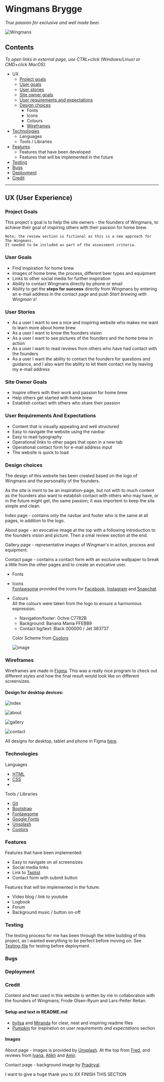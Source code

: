 # Wingmans Brygge #
_True passion for exclusive and well made beer._

![Wingmans](assets/images/multidevice_mockup.png)  


## Contents ## 
_To open links in external page, use CTRL+click (Windows/Linux) or CMD+click MacOS)._
* UX    
    * [Project goals](#project-goals)  
    * [User goals](#user-goals)  
    * [User stories](#user-stories)  
    * [Site owner goals](#site-owner-goals)  
    * [User requirements and expectations](#user-requirements-and-expectations)  
    * [Design choices](#design-choices)  
        * Fonts  
        * Icons  
        * Colours  
        * [Wireframes](#wireframes)
* [Technologies](#technologies)  
  * Languages  
  * Tools / Libraries 
* [Features](#features)  
    * Features that have been developed  
    * Features that will be implemented in the future  
* [Testing](#testing)  
* [Bugs](#bugs)  
* [Deployment](#deployment)  
* [Credit](#credit)  
---
## UX (User Experience) ##  
  
### Project Goals ###  
This project`s goal is to help the site owners - the founders of Wingmans, to achieve their goal of inspiring others with their passion for home brew.  
  
    
    Note; the review section is fictional as this is a new approach for The Wingmans.  
    It needed to be included as part of the assessment criteria.

### User Goals ###  
* Find inspiration for home brew  
* Images of home brew, the process, different beer types and equipment  
* Links to other social media for further inspiration  
* Ability to contact Wingmans directly by phone or email  
* Ability to get the **steps for success** directly from Wingmans by entering an e-mail address in the contact page and push _Start brewing with Wingman`s!_  

### User Stories ###  
* As a user I want to see a nice and inspiring website who makes me want to learn more about home brew  
* As a user I want to know the founders vision  
* As a user I want to see pictures of the founders and the home brew in action  
* As a user I want to read reviews from others who have had contact with the founders  
* As a user I want the ability to contact the founders for questions and guidance, and I also want the ability to let them contact me by leaving my e-mail address  

### Site Owner Goals ###  
* Inspire others with their work and passion for home brew  
* Help others get started with home brew
* Establish contact with others who share their passion  

### User Requirements And Expectations ###   

* Content that is visually appealing and well structured
* Easy to navigate the website using the navbar  
* Easy to read typography
* Operational links to other pages that open in a new tab  
* Operational contact form for e-mail address input  
* The website is quick to load  

### Design choices ### 
The design of this website has been created based on the logo of Wingmans and the personality of the founders.  
  
  As the site is ment to be an inspiration-page, but not with to much content as the founders also want to establish contact with others who may have, or in the future might get, the same passion; it was importent to keep the site simple and clean.  

Index page - contains only the navbar and footer who is the same at all pages, in addition to the logo.  
  
  About page - an evocative image at the top with a following introduction to the founders vision and picture. Then a smal review section at the end.  
    
Gallery page - representative images of Wingman's in action, process and equipment.  
  
  Contact page - contains a contact form with an exclusive wallpaper to break a little from the other pages and to create an evocative user.
* Fonts  

* Icons  
[Fontawsome](https://fontawesome.com/icons?d=gallery&p=2) provided the icons for [Facebook](https://fontawesome.com/icons/facebook-square?style=brands), [Instagram](https://fontawesome.com/icons/instagram-square?style=brands) and [Snapchat](https://fontawesome.com/icons/snapchat-square?style=brands).

* Colours  
All the colours were taken from the logo to ensure a harmonious expression.  
  
  * Navigation/footer: Ochre C7782B  
  * Background: Banana Mania FFEBB9  
  * Contact bg/text: Black 000000 / Jet 383737    

  Color Scheme from [Coolors](https://coolors.co/)  

  ![image](wireframes/colorpallet.png)  

    
### Wireframes ###  
Wireframes are made in [Figma](https://www.figma.com/). This was a really nice program to check out different styles and how the final result would look like on different screensizes.  

#### Design for desktop devices: ####  
![index](wireframes/desktop/index_desktop.jpg)  
  
![about](wireframes/desktop/about_desktop.jpg)  

![gallery](wireframes/desktop/gallery_desktop.jpg)  

![contact](wireframes/desktop/contact_desktop.jpg)  

All designs for desktop, tablet and phone in Figma [here](https://www.figma.com/file/y1eSVjoA9x3tgVGvwsrd3O/Wingmans?node-id=19%3A2).  

### Technologies ###  
Languages  
* [HTML](https://no.wikipedia.org/wiki/HTML)  
* [CSS](https://en.wikipedia.org/wiki/CSS)  
* 

Tools / Libraries  
* [Git](https://git-scm.com/)  
* [Bootstrap](https://getbootstrap.com/)  
* [Fontawsome](https://fontawesome.com/)  
* [Google Fonts](https://fonts.google.com/)  
* [Unsplash](https://unsplash.com/)  
* [Coolors](https://coolors.co/)  

### Features ###  

Features that have been implemented:  
* Easy to navigate on all screensizes  
* Social media links  
* Link to [Taplist](https://taplist.io/)  
* Contact form with submit button  

Features that will be implemented in the future:  
* Video blog / link to youtube  
* Logbook  
* Forum  
* Background music / button on-off

### Testing ###  
The testing process for me has been through the intire building of this project, as I wanted everything to be perfect before moving on. See [Testing-file](TESTING.md) for testing before deployment.

### Bugs ###  

### Deployment ###  

### Credit ###  
Content and text used in this website is written by me in collaboration with the founders of Wingmans; Frode Olsen-Ryum and Lars-Petter Reitan.  
#### Setup and text in README.md ####  
* [byllsa](https://github.com/byIlsa/Aloy-from-outcast-to-heroine/blob/master/README.md) and [Miranda](https://github.com/mkthewlis/Milestone-Project-1) for clear, neat and inspiring readme files
* [Pumpkin](https://www.pumpkinwebdesign.com/web-design-manchester/top-user-expectations-for-web-design-in-2021/) for inspiration on _user requirements and expectations_ section  
  
#### Images ####  
About page - images is provided by [Unsplash](https://unsplash.com/). At the top from [Fred](https://unsplash.com/photos/0yqa0rMCsYk), and reviews from [Ivana](https://unsplash.com/photos/_7LbC5J-jw4), [Atikh](https://unsplash.com/photos/_KaMTEmJnxY) and [Amir](https://unsplash.com/photos/BFxyTaw3PsM).  
  
  Contact page - background image by [Pradnyal](https://unsplash.com/photos/1MqDCpA-2hU).  
    
I want to give a huge thank you to XX FINISH THIS SECTION
